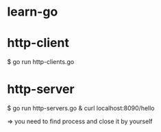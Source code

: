 # learn-go


# http-client
$ go run http-clients.go


# http-server
$ go run http-servers.go &  curl localhost:8090/hello

=> you need to find process and close it by yourself